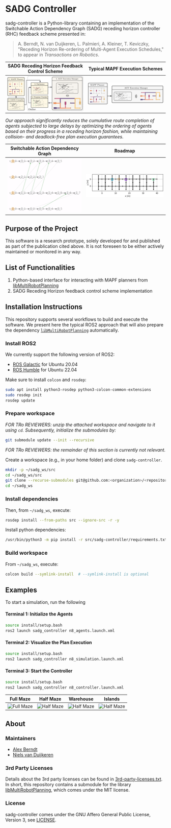 # SADG Controller

sadg-controller is a Python-library
  containing an implementation of the
  Switchable Action Dependency Graph (SADG)
  receding horizon controller (RHC) feedback scheme
  presented in:

> A. Berndt, N. van Duijkeren, L. Palmieri, A. Kleiner, T. Keviczky, "Receding Horizon Re-ordering of Multi-Agent Execution Schedules," to appear in _Transactions on Robotics_.

SADG Receding Horizon Feedback Control Scheme | Typical MAPF Execution Schemes |
:-------------------------:|:-------------------------:|
![](.github/diagrams/feedback_diagram.svg)| ![](.github/diagrams/typical_mapf_scheme.svg) |

_Our approach significantly reduces the cumulative route completion of agents subjected to large delays by optimizing the ordering of agents based on their progress in a receding horizon fashion, while maintaining collision- and deadlock-free plan execution guarantees._

 Switchable Action Dependency Graph | Roadmap |
:-------------------------:|:-------------------------:|
![](.github/animations/sadg.gif) | ![](.github/animations/roadmap.gif) |

## Purpose of the Project
This software is a research prototype, solely developed for and published as part of the publication cited above. It is not foreseen to be either actively maintained or monitored in any way.

## List of Functionalities

1. Python-based interface for interacting with MAPF planners from [libMultiRobotPlanning](https://github.com/whoenig/libMultiRobotPlanning)
2. SADG Receding Horizon feedback control scheme implementation

## Installation Instructions

This repository supports several workflows to build and execute the software.
We present here the typical ROS2 approach that will also prepare the dependency [`libMultiRobotPlanning`](https://github.com/whoenig/libMultiRobotPlanning) automatically.

### Install ROS2

We currently support the following version of ROS2:
- [ROS Galactic](https://docs.ros.org/en/galactic/Installation.html) for Ubuntu 20.04
- [ROS Humble](https://docs.ros.org/en/humble/Installation.html) for Ubuntu 22.04

Make sure to install `colcon` and `rosdep`:
```bash
sudo apt install python3-rosdep python3-colcon-common-extensions
sudo rosdep init
rosdep update
```

### Prepare workspace
*FOR TRo REVIEWERS: unzip the attached workspace and navigate to it using `cd`.*
*Subsequently, initialize the submodules by:*
```bash
git submodule update --init --recursive
```

*FOR TRo REVIEWERS: the remainder of this section is currently not relevant.*

Create a workspace (e.g., in your home folder) and clone `sadg-controller`.
```bash
mkdir -p ~/sadg_ws/src
cd ~/sadg_ws/src
git clone --recurse-submodules git@github.com:<organization>/<repository>.git
cd ~/sadg_ws
```

### Install dependencies
Then, from `~/sadg_ws`, execute:
```bash
rosdep install --from-paths src --ignore-src -r -y
```

Install python dependencies:
```bash
/usr/bin/python3 -m pip install -r src/sadg-controller/requirements.txt
```

### Build workspace
From `~/sadg_ws`, execute:
```bash
colcon build --symlink-install  # --symlink-install is optional
```

## Examples

To start a simulation, run the following

#### Terminal 1: Initialize the Agents
```bash
source install/setup.bash
ros2 launch sadg_controller n8_agents.launch.xml
```

#### Terminal 2: Visualize the Plan Execution
```bash
source install/setup.bash
ros2 launch sadg_controller n8_simulation.launch.xml
```

#### Terminal 3: Start the Controller
```bash
source install/setup.bash
ros2 launch sadg_controller n8_controller.launch.xml
```

<!-- #### Terminal 4: Visualize the SADG
```bash
source devel/setup.sh
roslaunch launch/8/sadg.launch
``` -->

Full Maze             |  Half Maze |  Warehouse |  Islands
:-------------------------:|:-------------------------:|:-------------------------:|:-------------------------:
![Full Maze](.github/animations/full_maze.gif)  |  ![Half Maze](.github/animations/half_maze.gif) | ![Half Maze](.github/animations/warehouse.gif) | ![Half Maze](.github/animations/islands.gif)

## About

### Maintainers

- [Alex Berndt](https://github.com/alexberndt)
- [Niels van Duijkeren](https://github.com/nielsvd)

### 3rd Party Licenses

Details about the 3rd party licenses can be found in [3rd-party-licenses.txt](./3rd-party-licenses.txt). In short, this repository contains a submodule for the library [libMultiRobotPlanning](https://github.com/whoenig/libMultiRobotPlanning), which comes under the MIT license.

### License

sadg-controller comes under the GNU Affero General Public License, Version 3, see [LICENSE](./LICENSE).
